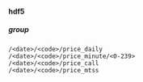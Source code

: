 #### hdf5
##### group
```
/<date>/<code>/price_daily
/<date>/<code>/price_minute/<0-239>
/<date>/<code>/price_call
/<date>/<code>/price_mtss

```